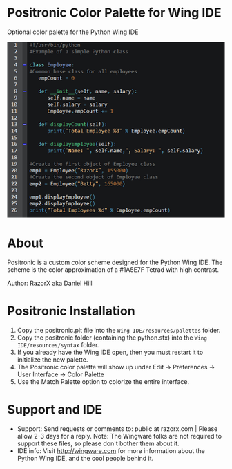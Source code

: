 Positronic Color Palette for Wing IDE
==========================
Optional color palette for the Python Wing IDE

![ScreenShot](/screenshots/positronic_editor_screen.jpg)

About
==========================
Positronic is a custom color scheme designed for the Python Wing IDE. The scheme is the color approximation of a #1A5E7F Tetrad with high contrast.

Author: RazorX aka Daniel Hill 

Positronic Installation
==========================
1. Copy the positronic.plt file into the `Wing IDE/resources/palettes` folder.
2. Copy the positronic folder (containing the python.stx) into the `Wing IDE/resources/syntax` folder.
3. If you already have the Wing IDE open, then you must restart it to initialize the new palette.
4. The Positronic color palette will show up under Edit -> Preferences -> User Interface -> Color Palette 
5. Use the Match Palette option to colorize the entire interface.

Support and IDE
==========================
- Support: Send requests or comments to: public at razorx.com | Please allow 2-3 days for a reply. Note: The Wingware folks are not required to support these files, so please don't bother them about it.<br />
- IDE info: Visit http://wingware.com for more information about the Python Wing IDE, and the cool people behind it. 


